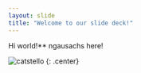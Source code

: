 ```yaml
---
layout: slide
title: "Welcome to our slide deck!"
---
```


Hi world!** ngausachs here!

![catstello](https://octodex.github.com/images/catstello.png)
{: .center}
